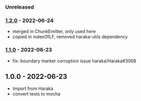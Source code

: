 
### Unreleased


### [1.2.0] - 2022-06-24

- merged in ChunkEmitter, only used here
- copied in indexOfLF, removed haraka-utils dependency


### [1.1.0] - 2022-06-23

- fix: boundary marker corruption issue haraka/Haraka#3068


## 1.0.0 - 2022-06-23

- Import from Haraka
- convert tests to mocha


[1.1.0]: https://github.com/haraka/message-stream/releases/tag/1.1.0
[1.2.0]: https://github.com/haraka/message-stream/releases/tag/1.2.0
